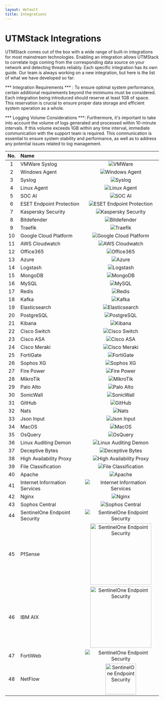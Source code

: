 ```yaml
---
layout: default
title: Integrations
---
```


<style>
.column-no {
    width: 50px;
}
</style>

# UTMStack Integrations

UTMStack comes out of the box with a wide range of built-in integrations for most mainstream technologies.
Enabling an integration allows UTMStack to correlate logs coming from the corresponding data source on your network and detecting threats reliably.
Each specific integration has its own guide.
Our team is always working on a new integration, but here is the list of what we have developed so far:

*** Integration Requirements *** : To ensure optimal system performance, certain additional requirements beyond the minimums must be considered. Each integration being introduced should reserve at least 1GB of space. This reservation is crucial to ensure proper data storage and efficient system operation as a whole.

*** Logging Volume Considerations ***: Furthermore, it's important to take into account the volume of logs generated and processed within 10-minute intervals. If this volume exceeds 1GB within any time interval, immediate communication with the support team is required. This communication is essential to ensure system stability and performance, as well as to address any potential issues related to log management.


| No. | Name                          |                                                                                                                                  |
| :-: | :---------------------------- | :------------------------------------------------------------------------------------------------------------------------------: |
|  1  | VMWare Syslog                 |                          <img title="VMWare" alt="VMWare" src="../Images/Integrations/logovmware.svg">                           |
|  2  | Windows Agent                 |                <img title="Windows Agent" alt="Windows Agent" src="../Images/Integrations/logowindowsagent.svg">                 |
|  3  | Syslog                        |                          <img title="SysLog" alt="Syslog" src="../Images/Integrations/logosyslog.svg">                           |
|  4  | Linux Agent                   |                   <img title="Linux Agent" alt="Linux Agent" src="../Images/Integrations/logolinuxagent.svg">                    |
|  5  | SOC AI                        |                           <img title="SOC AI" alt="SOC AI" src="../Images/Integrations/logosocai.svg">                           |
|  6  | ESET Endpoint Protection      |     <img title="ESET Endpoint Protection" alt="ESET Endpoint Protection" src="../Images/Integrations/logoesetendpoint.svg">      |
|  7  | Kaspersky Security            |         <img title="Kaspersky Security" alt="Kaspersky Security" src="../Images/Integrations/logokasperskysecurity.svg">         |
|  8  | Bitdefender                   |                   <img title="Bitdefender" alt="Bitdefender" src="../Images/Integrations/logobitdefender.svg">                   |
|  9  | Traefik                       |                         <img title="Traefik" alt="Traefik" src="../Images/Integrations/logotraefik.svg">                         |
| 10  | Google Cloud Platform         |         <img title="Google Cloud Platform" alt="Google Cloud Platform" src="../Images/Integrations/logogooglecloud.svg">         |
| 11  | AWS Cloudwatch                |                 <img title="AWS Cloudwatch" alt="AWS Cloudwatch" src="../Images/Integrations/logoawscloud.svg">                  |
| 12  | Office365                     |                      <img title="Office365" alt="Office365" src="../Images/Integrations/logooffice365.svg">                      |
| 13  | Azure                         |                            <img title="Azure" alt="Azure" src="../Images/Integrations/logoazure.svg">                            |
| 14  | Logstash                      |                       <img title="Logstash" alt="Logstash" src="../Images/Integrations/logologstash.svg">                        |
| 15  | MongoDB                       |                         <img title="MongoDB" alt="MongoDB" src="../Images/Integrations/logomongodb.svg">                         |
| 16  | MySQL                         |                            <img title="MySQL" alt="MySQL" src="../Images/Integrations/logomysql.svg">                            |
| 17  | Redis                         |                            <img title="Redis" alt="Redis" src="../Images/Integrations/logoredis.svg">                            |
| 18  | Kafka                         |                            <img title="Kafka" alt="Kafka" src="../Images/Integrations/logokafka.svg">                            |
| 19  | Elasticsearch                 |                <img title="Elasticsearch" alt="Elasticsearch" src="../Images/Integrations/logoelasticsearch.svg">                |
| 20  | PostgreSQL                    |                    <img title="PostgreSQL" alt="PostgreSQL" src="../Images/Integrations/logopostgresql.svg">                     |
| 21  | Kibana                        |                          <img title="Kibana" alt="Kibana" src="../Images/Integrations/logokibana.svg">                           |
| 22  | Cisco Switch                  |                     <img title="Cisco Switch" alt="Cisco Switch" src="../Images/Integrations/logocisco.svg">                     |
| 23  | Cisco ASA                     |                        <img title="Cisco ASA" alt="Cisco ASA" src="../Images/Integrations/logocisco.svg">                        |
| 24  | Cisco Meraki                  |                  <img title="Cisco Meraki" alt="Cisco Meraki" src="../Images/Integrations/logociscomeraki.svg">                  |
| 25  | FortiGate                     |                      <img title="FortiGate" alt="FortiGate" src="../Images/Integrations/logofortigate.svg">                      |
| 26  | Sophos XG                     |                       <img title="Sophos XG" alt="Sophos XG" src="../Images/Integrations/logosophos.svg">                        |
| 27  | Fire Power                    |                     <img title="Fire Power" alt="Fire Power" src="../Images/Integrations/logofirepower.svg">                     |
| 28  | MikroTik                      |                       <img title="MikroTik" alt="MikroTik" src="../Images/Integrations/logomikrotik.svg">                        |
| 29  | Palo Alto                     |                      <img title="Palo Alto" alt="Palo Alto" src="../Images/Integrations/logopaloalto.svg">                       |
| 30  | SonicWall                     |                      <img title="SonicWall" alt="SonicWall" src="../Images/Integrations/logosonicwall.svg">                      |
| 31  | GitHub                        |                          <img title="GitHub" alt="GitHub" src="../Images/Integrations/logogithub.svg">                           |
| 32  | Nats                          |                             <img title="Nats" alt="Nats" src="../Images/Integrations/logonats.svg">                              |
| 33  | Json Input                    |                       <img title="Json Input" alt="Json Input" src="../Images/Integrations/logojson.svg">                        |
| 34  | MacOS                         |                            <img title="MacOS" alt="MacOS" src="../Images/Integrations/logomacos.svg">                            |
| 35  | OsQuery                       |                         <img title="OsQuery" alt="OsQuery" src="../Images/Integrations/logoosquery.svg">                         |
| 36  | Linux Auditing Demon          |         <img title="Linux Auditing Demon" alt="Linux Auditing Demon" src="../Images/Integrations/logolinuxauditing.svg">         |
| 37  | Deceptive Bytes               |             <img title="Deceptive Bytes" alt="Deceptive Bytes" src="../Images/Integrations/logodeceptivebytes.svg">              |
| 38  | High Availability Proxy       |        <img title="High Availability Proxy" alt="High Availability Proxy" src="../Images/Integrations/logohighproxy.svg">        |
| 39  | File Classification           |       <img title="File Classification" alt="File Classification" src="../Images/Integrations/logofileclassification.svg">        |
| 40  | Apache                        |                          <img title="Apache" alt="Apache" src="../Images/Integrations/logoapache2.svg">                          |
| 41  | Internet Information Services |     <img title="Internet Information Services" alt="Internet Information Services" src="../Images/Integrations/logoiis.svg">     |
| 42  | Nginx                         |                            <img title="Nginx" alt="Nginx" src="../Images/Integrations/logonginx.svg">                            |
| 43  | Sophos Central                |               <img title="Sophos Central" alt="Sophos Central" src="../Images/Integrations/logosophoscentral.svg">               |
| 44  | SentinelOne Endpoint Security | <img title="SentinelOne Endpoint Security" alt="SentinelOne Endpoint Security" src="../Images/Integrations/logosentinelone.svg"> |
| 45  | PfSense                       | <img title="SentinelOne Endpoint Security" alt="SentinelOne Endpoint Security" src="../Images/Integrations/pfsenselogo.png" width="200" height="200">     |
| 46  | IBM AIX                       | <img title="SentinelOne Endpoint Security" alt="SentinelOne Endpoint Security" src="../Images/Integrations/IBMAIXlogo.png" width="200" height="200">  |
| 47  | FortiWeb                      | <img title="SentinelOne Endpoint Security" alt="SentinelOne Endpoint Security" src="../Images/Integrations/logofortigate.svg">   |
| 48  | NetFlow                       | <img title="SentinelOne Endpoint Security" alt="SentinelOne Endpoint Security" src="../Images/Integrations/netflowlogo.png" width="100" height="100">     |


